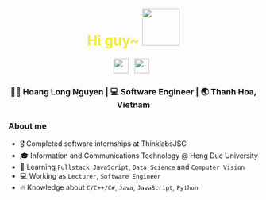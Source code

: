 <div align="center">
  <h1 style="color:#F3EB3B;"> Hi guy~ <img src="https://pic.chinesefontdesign.com/uploads/2018/02/chinesefontdesign.com-2018-02-03_11-07-37_300383.gif" width="75px"></h1>
</div>
 
<p align='center'> 
<a href="https://www.linkedin.com/in/longnguyen1112//"><img height="30" src="https://raw.githubusercontent.com/trinwin/trinwin/master/icons/linkedin.png?raw=true"></a>&nbsp;&nbsp;
<a href="https://www.facebook.com/nguyenlong.crazy/"><img height="30" src="https://raw.githubusercontent.com/trinwin/trinwin/master/icons/facebook.png?raw=true"></a>&nbsp;&nbsp;

<div align="center">
<h3> 👨‍💼 Hoang Long Nguyen    |     💻 Software Engineer    |    🌏 Thanh Hoa, Vietnam </h3> 
</div>

### About me 

- 🎖 Completed software internships at ThinklabsJSC
- :mortar_board: Information and Communications Technology @ Hong Duc University
- 🌱 Learning `Fullstack JavaScript`, `Data Science` and `Computer Vision`
- :computer: Working as `Lecturer`, `Software Engineer`
- 🔥 Knowledge about `C/C++/C#`, `Java`, `JavaScript`, `Python`
